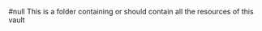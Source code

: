 #null 
This is a folder containing or should contain all the resources of this vault
```folder-index-content

```
